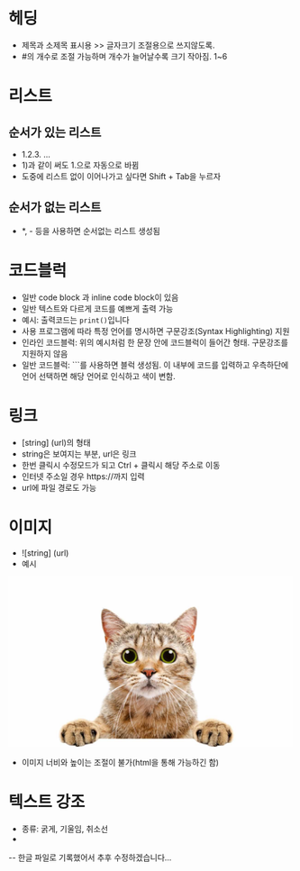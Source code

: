 # 헤딩

- 제목과 소제목 표시용 >> 글자크기 조절용으로 쓰지않도록.
- #의 개수로 조절 가능하며 개수가 늘어날수록 크기 작아짐. 1~6



# 리스트

## 순서가 있는 리스트

- 1.2.3. ... 
- 1)과 같이 써도 1.으로 자동으로 바뀜
- 도중에 리스트 없이 이어나가고 싶다면 Shift + Tab을 누르자



## 순서가 없는 리스트

- *, - 등을 사용하면 순서없는 리스트 생성됨



# 코드블럭

- 일반 code block 과 inline code block이 있음
- 일반 텍스트와 다르게 코드를 예쁘게 출력 가능
- 예시: 출력코드는 `print()`입니다
- 사용 프로그램에 따라 특정 언어를 명시하면 구문강조(Syntax Highlighting) 지원
- 인라인 코드블럭: 위의 예시처럼 한 문장 안에 코드블럭이 들어간 형태. 구문강조를 지원하지 않음
- 일반 코드블럭: ```를 사용하면 블럭 생성됨. 이 내부에 코드를 입력하고 우측하단에 언어 선택하면 해당 언어로 인식하고 색이 변함. 



# 링크

- [string] (url)의 형태
- string은 보여지는 부분, url은 링크
- 한번 클릭시 수정모드가 되고 Ctrl + 클릭시 해당 주소로 이동
- 인터넷 주소일 경우 https://까지 입력
- url에 파일 경로도 가능



# 이미지

- ![string] (url)
- 예시

![고양이](markdown.assets/cat.jpg)



- 이미지 너비와 높이는 조절이 불가(html을 통해 가능하긴 함)



# 텍스트 강조

- 종류: 굵게, 기울임, 취소선
- 

-- 한글 파일로 기록했어서 추후 수정하겠습니다...